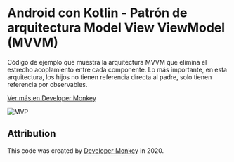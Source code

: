 # Android con Kotlin - Patrón de arquitectura Model View ViewModel (MVVM)

Código de ejemplo que muestra la arquitectura MVVM que elimina el estrecho acoplamiento entre cada componente. Lo más importante, en esta arquitectura, los hijos no tienen referencia directa al padre, solo tienen referencia por observables.

[Ver más en Developer Monkey](https://developermonkey.es/android-con-kotlin-patron-de-arquitectura-model-view-viewmodel-mvvm/)

![MVP](https://raw.githubusercontent.com/arbems/Android-with-Kotlin-App-Architecture/master/Patr%C3%B3n%20de%20arquitectura%20MVVM/0001.png)

## Attribution

This code was created by [Developer Monkey](https://developermonkey.es) in 2020.